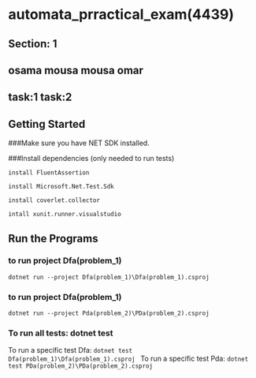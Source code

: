 # automata_prractical_exam(4439)
## Section: 1
## osama mousa mousa omar
## task:1 task:2

## Getting Started
###Make sure you have NET SDK installed. 

###Install dependencies (only needed to run tests) 

 
 ``` install FluentAssertion ```
 
``` install Microsoft.Net.Test.Sdk ```

``` install coverlet.collector ```

 ``` intall xunit.runner.visualstudio ```


## Run the Programs
### to run project Dfa(problem_1)
``` dotnet run --project Dfa(problem_1)\Dfa(problem_1).csproj  ```

### to run project Dfa(problem_1)

``` dotnet run --project Pda(problem_2)\PDa(problem_2).csproj ```

### To run all tests: dotnet test
To run a specific test Dfa: ```dotnet test Dfa(problem_1)\Dfa(problem_1).csproj ```
To run a specific test Pda: ``` dotnet test PDa(problem_2)\PDa(problem_2).csproj ```
